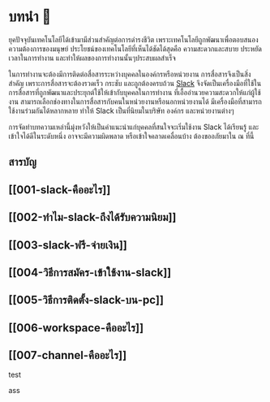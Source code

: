 # บทนำ 🔖

ยุคปัจจุบันเทคโนโลยีได้เข้ามามีส่วนสำคัญต่อการดำรงชีวิต เพราะเทคโนโลยีถูกพัฒนาเพื่อตอบสนองความต้องการของมนุษย์ ประโยชน์ของเทคโนโลยีที่เห็นได้ชัดได้สุดคือ ความสะดวกและสบาย ประหยัดเวลาในการทำงาน และทำให้ผลของการทำงานนั้นๆประสบผลสำเร็จ

ในการทำงานจะต้องมีการติดต่อสื่อสารระหว่างบุคคลในองค์กรหรือหน่วยงาน การสื่อสารจึงเป็นสิ่งสำคัญ เพราะการสื่อสารจะต้องรวดเร็ว กระชับ และถูกต้องครบถ้วน [Slack](https://slack.com/) จึงจัดเป็นเครื่องมือที่ใช้ในการสื่อสารที่ถูกพัฒนาและประยุกต์ใช้ให้เข้ากับบุคคลในการทำงาน ที่เอื้ออำนวยความสะดวกให้แก่ผู้ใช้งาน สามารถเลือกช่องทางในการสื่อสารกับคนในหน่วยงานหรือนอกหน่วยงานได้ มีเครื่องมือที่สามารถใช้งานร่วมกันได้หลากหลาย ทำให้ Slack เป็นที่นิยมในบริษัท องค์กร และหน่วยงานต่างๆ

การจัดทำบทความเหล่านี้มุ่งหวังให้เป็นคำแนะนำแก่บุคคลที่สนใจจะเริ่มใช้งาน Slack ได้เรียนรู้ และเข้าใจได้ดีในระดับหนึ่ง อาจจะมีความผิดพลาด หรือเข้าใจคลาดเคลื่อนบ้าง ต้องขออภัยมาใน ณ ที่นี้

## สารบัญ

## [[001-slack-คืออะไร]]
## [[002-ทำไม-slack-ถึงได้รับความนิยม]]
## [[003-slack-ฟรี-จ่ายเงิน]]
## [[004-วิธีการสมัคร-เข้าใช้งาน-slack]]
## [[005-วิธีการติดตั้ง-slack-บน-pc]]
## [[006-workspace-คืออะไร]]
## [[007-channel-คืออะไร]]

test

ass